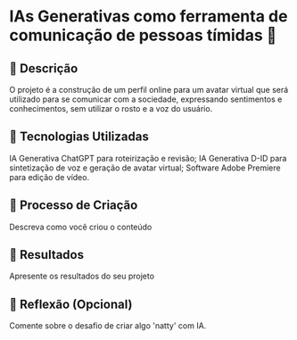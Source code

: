 # IAs Generativas como ferramenta de comunicação de pessoas tímidas 🎥

## 📒 Descrição
O projeto é a construção de um perfil online para um avatar virtual que será utilizado para se comunicar com a sociedade, expressando sentimentos e conhecimentos, sem utilizar o rosto e a voz do usuário. 

## 🤖 Tecnologias Utilizadas
IA Generativa ChatGPT para roteirização e revisão;
IA Generativa D-ID para sintetização de voz e geração de avatar virtual;
Software Adobe Premiere para edição de vídeo. 
     
## 🧐 Processo de Criação
Descreva como você criou o conteúdo

## 🚀 Resultados
Apresente os resultados do seu projeto

## 💭 Reflexão (Opcional)
Comente sobre o desafio de criar algo 'natty' com IA.
